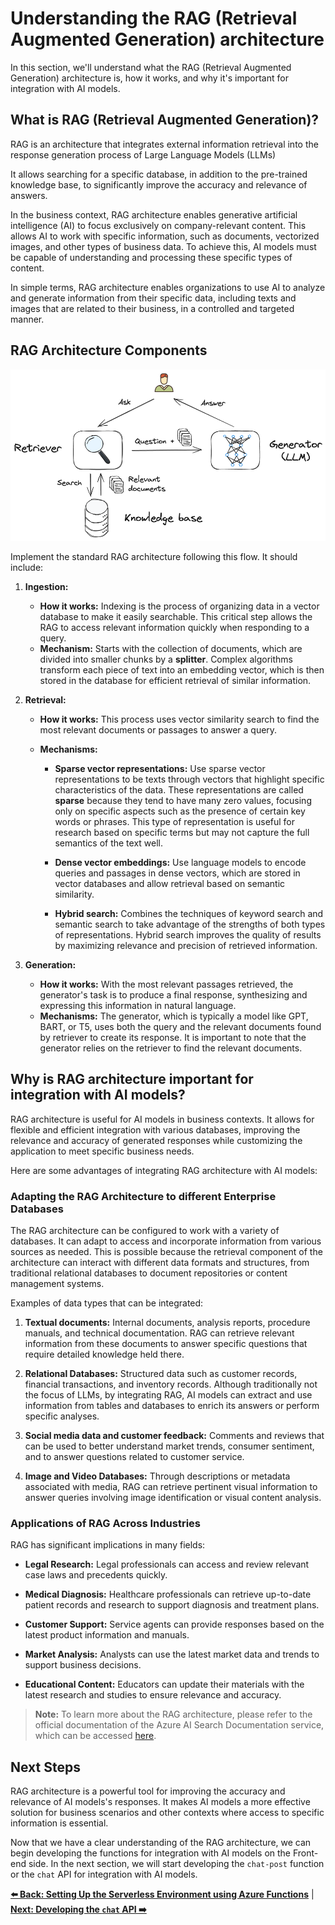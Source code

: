 # Understanding the RAG (Retrieval Augmented Generation) architecture

In this section, we'll understand what the RAG (Retrieval Augmented Generation) architecture is, how it works, and why it's important for integration with AI models.

## What is RAG (Retrieval Augmented Generation)?

RAG is an architecture that integrates external information retrieval into the response generation process of Large Language Models (LLMs)

It allows searching for a specific database, in addition to the pre-trained knowledge base, to significantly improve the accuracy and relevance of answers.

In the business context, RAG architecture enables generative artificial intelligence (AI) to focus exclusively on company-relevant content. This allows AI to work with specific information, such as documents, vectorized images, and other types of business data. To achieve this, AI models must be capable of understanding and processing these specific types of content.

In simple terms, RAG architecture enables organizations to use AI to analyze and generate information from their specific data, including texts and images that are related to their business, in a controlled and targeted manner.

## RAG Architecture Components

![RAG](./images/rag.png)

Implement the standard RAG architecture following this flow. It should include:

1. **Ingestion:**

   - **How it works:** Indexing is the process of organizing data in a vector database to make it easily searchable. This critical step allows the RAG to access relevant information quickly when responding to a query.
   - **Mechanism:** Starts with the collection of documents, which are divided into smaller chunks by a **splitter**. Complex algorithms transform each piece of text into an embedding vector, which is then stored in the database for efficient retrieval of similar information.

2. **Retrieval:**

   - **How it works:** This process uses vector similarity search to find the most relevant documents or passages to answer a query.
   - **Mechanisms:**

     - **Sparse vector representations:** Use sparse vector representations to be texts through vectors that highlight specific characteristics of the data. These representations are called **sparse** because they tend to have many zero values, focusing only on specific aspects such as the presence of certain key words or phrases. This type of representation is useful for research based on specific terms but may not capture the full semantics of the text well.

     - **Dense vector embeddings:** Use language models to encode queries and passages in dense vectors, which are stored in vector databases and allow retrieval based on semantic similarity.

     - **Hybrid search:** Combines the techniques of keyword search and semantic search to take advantage of the strengths of both types of representations. Hybrid search improves the quality of results by maximizing relevance and precision of retrieved information.

3. **Generation:**

   - **How it works:** With the most relevant passages retrieved, the generator's task is to produce a final response, synthesizing and expressing this information in natural language.
   - **Mechanisms:** The generator, which is typically a model like GPT, BART, or T5, uses both the query and the relevant documents found by retriever to create its response. It is important to note that the generator relies on the retriever to find the relevant documents.

## Why is RAG architecture important for integration with AI models?

RAG architecture is useful for AI models in business contexts. It allows for flexible and efficient integration with various databases, improving the relevance and accuracy of generated responses while customizing the application to meet specific business needs.

Here are some advantages of integrating RAG architecture with AI models:

### Adapting the RAG Architecture to different Enterprise Databases

The RAG architecture can be configured to work with a variety of databases. It can adapt to access and incorporate information from various sources as needed. This is possible because the retrieval component of the architecture can interact with different data formats and structures, from traditional relational databases to document repositories or content management systems.

Examples of data types that can be integrated:

1. **Textual documents:** Internal documents, analysis reports, procedure manuals, and technical documentation. RAG can retrieve relevant information from these documents to answer specific questions that require detailed knowledge held there.

2. **Relational Databases:** Structured data such as customer records, financial transactions, and inventory records. Although traditionally not the focus of LLMs, by integrating RAG, AI models can extract and use information from tables and databases to enrich its answers or perform specific analyses.

3. **Social media data and customer feedback:** Comments and reviews that can be used to better understand market trends, consumer sentiment, and to answer questions related to customer service.

4. **Image and Video Databases:** Through descriptions or metadata associated with media, RAG can retrieve pertinent visual information to answer queries involving image identification or visual content analysis.

### Applications of RAG Across Industries

RAG has significant implications in many fields:

- **Legal Research:** Legal professionals can access and review relevant case laws and precedents quickly.

- **Medical Diagnosis:** Healthcare professionals can retrieve up-to-date patient records and research to support diagnosis and treatment plans.

- **Customer Support:** Service agents can provide responses based on the latest product information and manuals.

- **Market Analysis:** Analysts can use the latest market data and trends to support business decisions.

- **Educational Content:** Educators can update their materials with the latest research and studies to ensure relevance and accuracy.

> **Note:** To learn more about the RAG architecture, please refer to the official documentation of the Azure AI Search Documentation service, which can be accessed [here](https://learn.microsoft.com/azure/search/retrieval-augmented-generation-overview).

## Next Steps

RAG architecture is a powerful tool for improving the accuracy and relevance of AI models's responses. It makes AI models a more effective solution for business scenarios and other contexts where access to specific information is essential.

Now that we have a clear understanding of the RAG architecture, we can begin developing the functions for integration with AI models on the Front-end side. In the next section, we will start developing the `chat-post` function or the `chat` API for integration with AI models.

**[⬅️ Back: Setting Up the Serverless Environment using Azure Functions](02-setting-up-azure-functions.md)** | **[Next: Developing the `chat` API ➡️ ](./04-preparing-understanding-language-models.md)**
